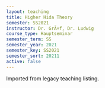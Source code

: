 ```yaml
---
layout: teaching
title: Higher Hida Theory
semester: SS2021
instructor: Dr. GrÃ¤f, Dr. Ludwig
course_type: Hauptseminar
semester_term: SS
semester_year: 2021
semester_key: SS2021
semester_sort: 20211
active: false
---
```

Imported from legacy teaching listing.
